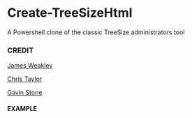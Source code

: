 # Create-TreeSizeHtml
A Powershell clone of the classic TreeSize administrators tool



### CREDIT
[James Weakley](https://github.com/jamesweakley/TreeSizeHtml)

[Chris Taylor](https://github.com/ChrisTaylorRocks/TreeSizeHtml)

[Gavin Stone](https://github.com/gavsto)



#### EXAMPLE
